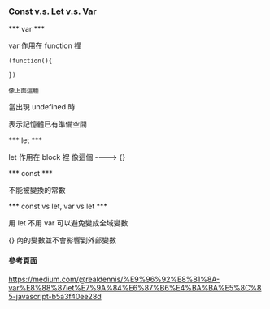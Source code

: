 ### Const v.s. Let  v.s. Var ###

*** var *** 

var 作用在 function 裡

    (function(){

    })

    像上面這種

當出現 undefined 時

表示記憶體已有準備空間

*** let ***     

let 作用在 block 裡  像這個 ----> {}

*** const *** 

不能被變換的常數


*** const vs let, var vs let *** 

用 let 不用 var 可以避免變成全域變數

{} 內的變數並不會影響到外部變數


#### 參考頁面 ####

https://medium.com/@realdennis/%E9%96%92%E8%81%8A-var%E8%88%87let%E7%9A%84%E6%87%B6%E4%BA%BA%E5%8C%85-javascript-b5a3f40ee28d
